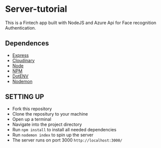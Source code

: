 # Server-tutorial
This is a Fintech app built with NodeJS and Azure Api for Face recognition Authentication.

## Dependences
- [Express](https://www.npmjs.com/package/express)
- [Cloudinary](https://cloudinary.com/)
- [Node](http://nodejs.org/)
- [NPM](https://www.npmjs.com/)
- [DotENV](https://www.npmjs.com/package/dotenv)
- [Nodemon](https://www.npmjs.com/package/nodemon)


## SETTING UP 
- Fork this repository
- Clone the repositury to your machine
- Open up a terminal
- Navigate into the project directory
- Run <code>npm install</code> to install all needed dependencies
- Run <code>nodemon index</code> to spin up the server
- The server runs on port 3000 <code>http://localhost:3000/</code>

